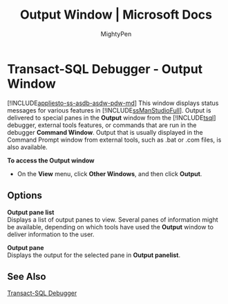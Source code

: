 ﻿---
title: "Output Window | Microsoft Docs"
ms.custom: ""
ms.date: "03/14/2017"
ms.prod: sql
ms.technology: scripting
ms.reviewer: ""
ms.suite: "sql"
ms.tgt_pltfrm: ""
ms.topic: conceptual
f1_keywords: 
  - "vs.output"
helpviewer_keywords: 
  - "Output Window [Transact-SQL]"
  - "Output Window [SQL Server Management Studio]"
ms.assetid: 9808e00c-c8f6-45cc-896e-192b8420f747
caps.latest.revision: 21
author: MightyPen
ms.author: genemi
manager: craigg
monikerRange: ">= aps-pdw-2016 || = azuresqldb-current || = azure-sqldw-latest || >= sql-server-2016 || = sqlallproducts-allversions"
---
# Transact-SQL Debugger - Output Window
[!INCLUDE[appliesto-ss-asdb-asdw-pdw-md](../../includes/appliesto-ss-asdb-asdw-pdw-md.md)]
  This window displays status messages for various features in [!INCLUDE[ssManStudioFull](../../includes/ssmanstudiofull-md.md)]. Output is delivered to special panes in the **Output** window from the [!INCLUDE[tsql](../../includes/tsql-md.md)] debugger, external tools features, or commands that are run in the debugger **Command Window**. Output that is usually displayed in the Command Prompt window from external tools, such as .bat or .com files, is also available.  
  
 **To access the Output window**  
  
-   On the **View** menu, click **Other Windows**, and then click **Output**.  
  
## Options  
 **Output pane list**  
 Displays a list of output panes to view. Several panes of information might be available, depending on which tools have used the **Output** window to deliver information to the user.  
  
 **Output pane**  
 Displays the output for the selected pane in **Output panelist**.  
  
## See Also  
 [Transact-SQL Debugger](../../relational-databases/scripting/transact-sql-debugger.md)  
  
  
